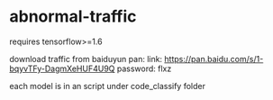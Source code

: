 # abnormal-traffic
requires tensorflow>=1.6

download traffic from baiduyun pan: 
link: https://pan.baidu.com/s/1-bqyvTFy-DagmXeHUF4U9Q
password: flxz

each model is in an script under code_classify folder
